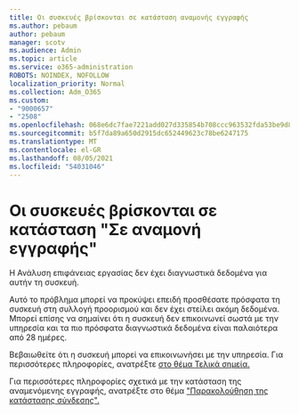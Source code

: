 ```yaml
---
title: Οι συσκευές βρίσκονται σε κατάσταση αναμονής εγγραφής
ms.author: pebaum
author: pebaum
manager: scotv
ms.audience: Admin
ms.topic: article
ms.service: o365-administration
ROBOTS: NOINDEX, NOFOLLOW
localization_priority: Normal
ms.collection: Adm_O365
ms.custom:
- "9000657"
- "2508"
ms.openlocfilehash: 068e6dc7fae7221add027d335854b708ccc963532fda53be9d8f54bc578abab6
ms.sourcegitcommit: b5f7da89a650d2915dc652449623c78be6247175
ms.translationtype: MT
ms.contentlocale: el-GR
ms.lasthandoff: 08/05/2021
ms.locfileid: "54031046"
---
```

# <a name="devices-are-in-awaiting-enrollment-state"></a>Οι συσκευές βρίσκονται σε κατάσταση "Σε αναμονή εγγραφής"

Η Ανάλυση επιφάνειας εργασίας δεν έχει διαγνωστικά δεδομένα για αυτήν τη συσκευή. 

Αυτό το πρόβλημα μπορεί να προκύψει επειδή προσθέσατε πρόσφατα τη συσκευή στη συλλογή προορισμού και δεν έχει στείλει ακόμη δεδομένα. Μπορεί επίσης να σημαίνει ότι η συσκευή δεν επικοινωνεί σωστά με την υπηρεσία και τα πιο πρόσφατα διαγνωστικά δεδομένα είναι παλαιότερα από 28 ημέρες.

Βεβαιωθείτε ότι η συσκευή μπορεί να επικοινωνήσει με την υπηρεσία. Για περισσότερες πληροφορίες, ανατρέξτε [στο θέμα Τελικά σημεία.](https://docs.microsoft.com/configmgr/desktop-analytics/enable-data-sharing#endpoints)

Για περισσότερες πληροφορίες σχετικά με την κατάσταση της αναμενόμενης εγγραφής, ανατρέξτε στο θέμα ["Παρακολούθηση της κατάστασης σύνδεσης".](https://docs.microsoft.com/configmgr/desktop-analytics/monitor-connection-health#awaiting-enrollment)